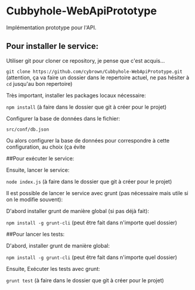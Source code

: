 Cubbyhole-WebApiPrototype
=========================

Implémentation prototype pour l'API.

## Pour installer le service:

Utiliser git pour cloner ce repository, je pense que c'est acquis...

`git clone https://github.com/cybrown/Cubbyhole-WebApiPrototype.git` (attention, ça va faire un dossier dans le repertoire actuel, ne pas hésiter à `cd` jusqu'au bon repertoire)

Très important, installer les packages locaux nécessaire:

`npm install` (à faire dans le dossier que git à créer pour le projet)

Configurer la base de données dans le fichier:

`src/conf/db.json`

Ou alors configurer la base de données pour correspondre à cette configuration, au choix (ça évite

##Pour exécuter le service:

Ensuite, lancer le service:

`node index.js` (à faire dans le dossier que git à créer pour le projet)

Il est possible de lancer le service avec grunt (pas nécessaire mais utile si on le modifie souvent):

D'abord installer grunt de manière global (si pas déjà fait):

`npm install -g grunt-cli` (peut être fait dans n'importe quel dossier)

##Pour lancer les tests:

D'abord, installer grunt de manière global:

`npm install -g grunt-cli` (peut être fait dans n'importe quel dossier)

Ensuite, Exécuter les tests avec grunt:

`grunt test` (à faire dans le dossier que git à créer pour le projet)

